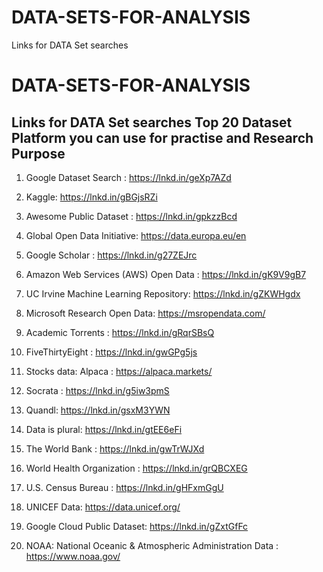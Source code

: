 # DATA-SETS-FOR-ANALYSIS
Links for DATA Set searches
# DATA-SETS-FOR-ANALYSIS
Links for DATA Set searches
Top 20 Dataset Platform you can use for practise and Research Purpose
------------------------------------------------
1. Google Dataset Search : https://lnkd.in/geXp7AZd

2. Kaggle: https://lnkd.in/gBGjsRZi

3. Awesome Public Dataset : https://lnkd.in/gpkzzBcd

4. Global Open Data Initiative: https://data.europa.eu/en

5. Google Scholar : https://lnkd.in/g27ZEJrc

6. Amazon Web Services (AWS) Open Data : https://lnkd.in/gK9V9gB7

7. UC Irvine Machine Learning Repository: https://lnkd.in/gZKWHgdx

8. Microsoft Research Open Data: https://msropendata.com/

9. Academic Torrents : https://lnkd.in/gRqrSBsQ

10. FiveThirtyEight : https://lnkd.in/gwGPg5js

11. Stocks data: Alpaca : https://alpaca.markets/

12. Socrata : https://lnkd.in/g5iw3pmS

13. Quandl: https://lnkd.in/gsxM3YWN

14. Data is plural: https://lnkd.in/gtEE6eFi

15. The World Bank : https://lnkd.in/gwTrWJXd

16. World Health Organization : https://lnkd.in/grQBCXEG

17. U.S. Census Bureau : https://lnkd.in/gHFxmGgU

18. UNICEF Data: https://data.unicef.org/

19. Google Cloud Public Dataset: https://lnkd.in/gZxtGfFc

20. NOAA: National Oceanic & Atmospheric Administration
Data : https://www.noaa.gov/
